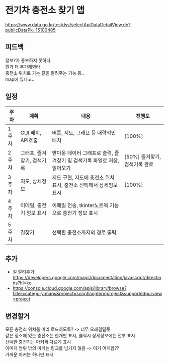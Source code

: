 # 전기차 충전소 찾기 앱
https://www.data.go.kr/tcs/dss/selectApiDataDetailView.do?publicDataPk=15100485  


## 피드백
정보?가 풍부하지 못하다  
뭔가 더 추가해봐라  
충전소 위치로 가는 길을 알려주는 기능 등..  
map에 있다고..  

## 일정
|주차|계획|내용|진행도|
|---|---|---|---|
|1주차| GUI 배치, API호출 | 버튼, 지도, 그래프 등 대략적인 배치 | [100%] |
|2주차| 그래프, 즐겨찾기, 검색기록 | 받아온 데이터 그래프로 출력, 즐겨찾기 및 검색기록 파일로 저장, 읽어오기 | [50%] 즐겨찾기, 검색기록 완료 |
|3주차| 지도, 상세정보 | 지도 구현, 지도에 충전소 위치 표시, 충전소 선택해서 상세정보 표시 | [100%] |
|4주차| 이메일, 충전기 정보 표시 | 이메일 전송, tkinter노트북 기능으로 충전기 정보 표시 | | 
|5주차| 길찾기 | 선택한 충전소까지의 경로 출력 | 



## 추가
- 길 알려주기: https://developers.google.com/maps/documentation/javascript/directions?hl=ko  
- https://console.cloud.google.com/apis/library/browse?filter=category:maps&project=scriptlangtermproject&supportedpurview=project



## 변경할거
모든 충전소 위치를 미리 로드하도록? -> 너무 오래걸릴듯  
같은 장소에 있는 충전소는 한개만 표시, 클릭시 상세정보에는 전부 표시  
선택한 충전기는 마커색 다르게 표시  
이미지 범위 밖의 마커는 링크를 넘기지 않음 -> 이거 어케함??  
가까운 마커는 하나만 표시  